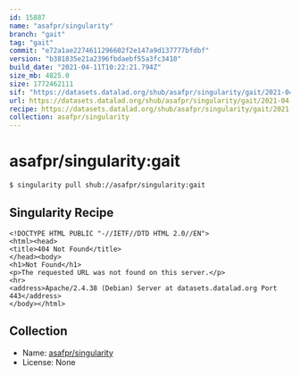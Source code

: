 ```yaml
---
id: 15887
name: "asafpr/singularity"
branch: "gait"
tag: "gait"
commit: "e72a1ae2274611296602f2e147a9d137777bfdbf"
version: "b381835e21a2396fbdaebf55a3fc3410"
build_date: "2021-04-11T10:22:21.794Z"
size_mb: 4825.0
size: 1772462111
sif: "https://datasets.datalad.org/shub/asafpr/singularity/gait/2021-04-11-e72a1ae2-b381835e/b381835e21a2396fbdaebf55a3fc3410.sif"
url: https://datasets.datalad.org/shub/asafpr/singularity/gait/2021-04-11-e72a1ae2-b381835e/
recipe: https://datasets.datalad.org/shub/asafpr/singularity/gait/2021-04-11-e72a1ae2-b381835e/Singularity
collection: asafpr/singularity
---
```


# asafpr/singularity:gait

```bash
$ singularity pull shub://asafpr/singularity:gait
```

## Singularity Recipe

```singularity
<!DOCTYPE HTML PUBLIC "-//IETF//DTD HTML 2.0//EN">
<html><head>
<title>404 Not Found</title>
</head><body>
<h1>Not Found</h1>
<p>The requested URL was not found on this server.</p>
<hr>
<address>Apache/2.4.38 (Debian) Server at datasets.datalad.org Port 443</address>
</body></html>
```

## Collection

 - Name: [asafpr/singularity](https://github.com/asafpr/singularity)
 - License: None

